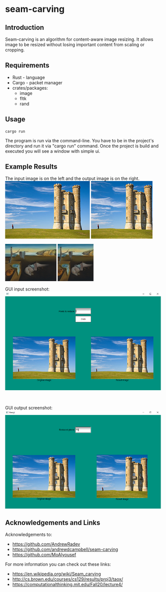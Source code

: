 
# seam-carving

## Introduction

Seam-carving is an algorithm for content-aware image resizing. It allows image to be resized without losing important content from scaling or cropping.


## Requirements

- Rust - language
- Cargo - packet manager
- crates/packages:
    - image
    - fltk
    - rand


## Usage

    cargo run

The program is run via the command-line. You have to be in the project's directory and run it via "cargo run" command. Once the project is build and executed you will see a window with simple ui.


## Example Results

The input image is on the left and the output image is on the right.\
![Input image 1](/data/example_1.png) ![Output image 1](/data/seam_carving_example_1.png)

![Input image 2](/data/example_2.jpg) ![Output image 2](/data/seam_carving_example_2.png)
<br/> 

GUI input screenshot:
![GUI example input](/data/before.png)

 <br/>

GUI output screenshot:
![GUI example output](/data/after.png)
<br/>

## Acknowledgements and Links

Acknowledgements to:
- https://github.com/AndrewRadev
- https://github.com/andrewdcampbell/seam-carving
- https://github.com/MoAlyousef

For more information you can check out these links:
- https://en.wikipedia.org/wiki/Seam_carving
- http://cs.brown.edu/courses/cs129/results/proj3/taox/
- https://computationalthinking.mit.edu/Fall20/lecture4/
